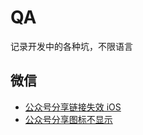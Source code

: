 # QA
记录开发中的各种坑，不限语言

## 微信
* [公众号分享链接失效 iOS](https://github.com/FakeFullStack/QA/issues/1)
* [公众号分享图标不显示](https://github.com/FakeFullStack/QA/issues/1)
